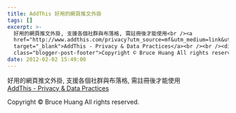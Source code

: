 ```yaml
---
title: AddThis 好用的網頁推文外掛
tags: []
excerpt: >-
  好用的網頁推文外掛, 支援各個社群與布落格, 需註冊後才能使用<br /><a
  href="http://www.addthis.com/privacy?utm_source=mf&utm_medium=link&utm_content=AT_privacy_MF15PC&utm_campaign=AT_privacy#.TypAB316li_.blogger"
  target="_blank">AddThis - Privacy & Data Practices</a><br /><br /><div
  class="blogger-post-footer">Copyright © Bruce Huang All rights reserved.</div>
date: 2012-02-02 15:49:00
---
```


好用的網頁推文外掛, 支援各個社群與布落格, 需註冊後才能使用  
[AddThis - Privacy & Data Practices](http://www.addthis.com/privacy?utm_source=mf&utm_medium=link&utm_content=AT_privacy_MF15PC&utm_campaign=AT_privacy#.TypAB316li_.blogger)  
  

Copyright © Bruce Huang All rights reserved.
<!-- more -->

